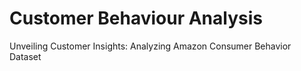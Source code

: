 # Customer Behaviour Analysis
Unveiling Customer Insights: Analyzing Amazon Consumer Behavior Dataset
